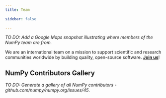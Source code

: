 ```yaml
---
title: Team
 
sidebar: false

---
```


*TO DO: Add a Google Maps snapshot illustrating where members of the NumPy team are from.*


We are an international team on a mission to support scientific and research communities worldwide by building quality, open-source software. [**Join us**](https://numpy.org/contribute.md)!

## NumPy Contributors Gallery 

*TO DO: Generate a gallery of all NumPy contributors - github.com/numpy/numpy.org/issues/45*.
